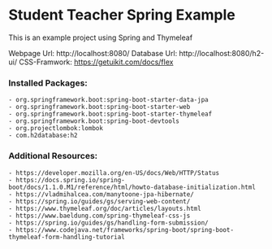 # Student Teacher Spring Example
This is an example project using Spring and Thymeleaf

Webpage Url: http://localhost:8080/
Database Url: http://localhost:8080/h2-ui/
CSS-Framwork: https://getuikit.com/docs/flex

### Installed Packages:
	- org.springframework.boot:spring-boot-starter-data-jpa
	- org.springframework.boot:spring-boot-starter-web
	- org.springframework.boot:spring-boot-starter-thymeleaf
	- org.springframework.boot:spring-boot-devtools
    - org.projectlombok:lombok
	- com.h2database:h2

### Additional Resources:
    - https://developer.mozilla.org/en-US/docs/Web/HTTP/Status
    - https://docs.spring.io/spring-boot/docs/1.1.0.M1/reference/html/howto-database-initialization.html
    - https://vladmihalcea.com/manytoone-jpa-hibernate/
    - https://spring.io/guides/gs/serving-web-content/
    - https://www.thymeleaf.org/doc/articles/layouts.html
    - https://www.baeldung.com/spring-thymeleaf-css-js
    - https://spring.io/guides/gs/handling-form-submission/
    - https://www.codejava.net/frameworks/spring-boot/spring-boot-thymeleaf-form-handling-tutorial
